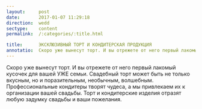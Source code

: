 ```yaml
---
layout:     post
date:       2017-01-07 11:29:18
direction:  wedd
sectype:    content
permalink:  /:categories/:title.html

title:      ЭКСКЛЮЗИВНЫЙ ТОРТ И КОНДИТЕРСКАЯ ПРОДУКЦИЯ              
annotatio:  Скоро уже вынесут торт. И вы отрежете от него первый лакомый кусочек для вашей УЖЕ семьи. Свадебный торт может быть не только вкусным, но и поразительным, необычным, волшебным. Профессиональные кондитеры творят чудеса, а мы привлекаем их к организации вашей свадьбы. Торт и кондитерские изделия отразят любую задумку свадьбы и ваши пожелания.
---
```


Скоро уже вынесут торт. И вы отрежете от него первый лакомый кусочек для вашей УЖЕ семьи. Свадебный торт может быть не только вкусным, но и поразительным, необычным, волшебным. Профессиональные кондитеры творят чудеса, а мы привлекаем их к организации вашей свадьбы. Торт и кондитерские изделия отразят любую задумку свадьбы и ваши пожелания.